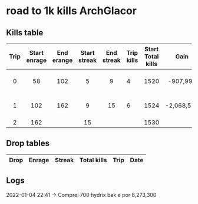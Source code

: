 # road to 1k kills  ArchGlacor
## Kills table

| Trip | Start enrage | End erange | Start streak | End streak | Trip kills | Start Total kills |    Gain    | Start Date       |         End Date |
|:----:|:------------:|:----------:|:------------:|:----------:|:-----------|:-----------------:|:----------:|:----------------:|:----------------:|
|   0  |      58      |     102    |       5      |      9     | 4          |        1520       |  -907,991  | 2022-01-04 22:09 | 2022-01-04 22:21 |
|   1  |      102     |     162    |       9      |     15     | 6          |        1524       | -2,068,573 | 2022-01-04 22:27 | 2022-01-04 22:53 |
|   2  |      162     |            |      15      |            |            |        1530       |            |                  |                  |

## Drop tables
| Drop | Enrage | Streak | Total kills | Trip | Date |
|:----:|:------:|:------:|:-----------:|:----:|:----:|

## Logs
2022-01-04 22:41 -> Comprei 700 hydrix bak e por 8,273,300
